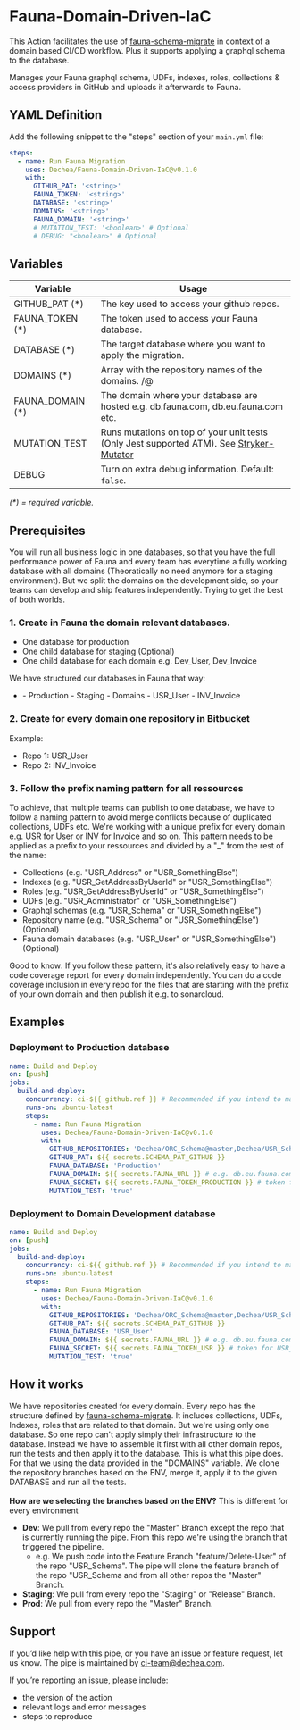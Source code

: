 # Fauna-Domain-Driven-IaC

This Action facilitates the use of [fauna-schema-migrate](https://github.com/fauna-labs/fauna-schema-migrate) in context of a domain based CI/CD workflow. Plus it supports applying a graphql schema to the database.

Manages your Fauna graphql schema, UDFs, indexes, roles, collections & access providers in GitHub and uploads it afterwards to Fauna.

## YAML Definition

Add the following snippet to the "steps" section of your `main.yml` file:

```yaml
steps:
  - name: Run Fauna Migration
    uses: Dechea/Fauna-Domain-Driven-IaC@v0.1.0
    with:
      GITHUB_PAT: '<string>'
      FAUNA_TOKEN: '<string>'
      DATABASE: '<string>'
      DOMAINS: '<string>' 
      FAUNA_DOMAIN: '<string>'
      # MUTATION_TEST: '<boolean>' # Optional
      # DEBUG: "<boolean>" # Optional
```
## Variables

| Variable              | Usage                                                       |
| --------------------- | ----------------------------------------------------------- |
| GITHUB_PAT (*)        | The key used to access your github repos. |
| FAUNA_TOKEN (*)       | The token used to access your Fauna database. |
| DATABASE (*)          | The target database where you want to apply the migration. |
| DOMAINS (*)           | Array with the repository names of the domains. <organization>/<repository>@<branch> |
| FAUNA_DOMAIN (*)      | The domain where your database are hosted e.g. db.fauna.com, db.eu.fauna.com etc.|
| MUTATION_TEST         | Runs mutations on top of your unit tests  (Only Jest supported ATM). See [Stryker-Mutator](https://stryker-mutator.io/) |
| DEBUG                 | Turn on extra debug information. Default: `false`. |

_(*) = required variable._

## Prerequisites

You will run all business logic in one databases, so that you have the full performance power of Fauna and every team has everytime a fully working database with all domains (Theoratically no need anymore for a staging environment). 
But we split the domains on the development side, so your teams can develop and ship features independently. Trying to get the best of both worlds.

### 1. Create in Fauna the domain relevant databases.

- One database for production
- One child database for staging (Optional)
- One child database for each domain e.g. Dev_User, Dev_Invoice

We have structured our databases in Fauna that way:

- <ProductName>
    - Production
    - Staging
    - Domains
        - USR_User
        - INV_Invoice

### 2. Create for every domain one repository in Bitbucket

Example:

- Repo 1: USR_User
- Repo 2: INV_Invoice

### 3. Follow the prefix naming pattern for all ressources

To achieve, that multiple teams can publish to one database, we have to follow a naming pattern to avoid merge conflicts because of duplicated collections, UDFs etc.
We're working with a unique prefix for every domain e.g. USR for User or INV for Invoice and so on.
This pattern needs to be applied as a prefix to your ressources and divided by a "_" from the rest of the name:

- Collections (e.g. "USR_Address" or "USR_SomethingElse")
- Indexes (e.g. "USR_GetAddressByUserId" or "USR_SomethingElse")
- Roles (e.g. "USR_GetAddressByUserId" or "USR_SomethingElse")
- UDFs (e.g. "USR_Administrator" or "USR_SomethingElse")
- Graphql schemas (e.g. "USR_Schema" or "USR_SomethingElse")
- Repository name (e.g. "USR_Schema" or "USR_SomethingElse") (Optional)
- Fauna domain databases (e.g. "USR_User" or "USR_SomethingElse") (Optional)

Good to know: If you follow these pattern, it's also relatively easy to have a code coverage report for every domain independently. You can do a code coverage inclusion in every repo for the files that are starting with the prefix of your own domain and then publish it e.g. to sonarcloud.

## Examples

### Deployment to Production database 
```yaml  
name: Build and Deploy
on: [push]
jobs:
  build-and-deploy:
    concurrency: ci-${{ github.ref }} # Recommended if you intend to make multiple deployments in quick succession.
    runs-on: ubuntu-latest
    steps:
      - name: Run Fauna Migration
        uses: Dechea/Fauna-Domain-Driven-IaC@v0.1.0
        with:
          GITHUB_REPOSITORIES: 'Dechea/ORC_Schema@master,Dechea/USR_Schema@master,Dechea/CLS_Schema@master,Dechea/HES_Schema@master'
          GITHUB_PAT: ${{ secrets.SCHEMA_PAT_GITHUB }}
          FAUNA_DATABASE: 'Production'
          FAUNA_DOMAIN: ${{ secrets.FAUNA_URL }} # e.g. db.eu.fauna.com
          FAUNA_SECRET: ${{ secrets.FAUNA_TOKEN_PRODUCTION }} # token for Production database
          MUTATION_TEST: 'true'
```
### Deployment to Domain Development database  
```yaml  
name: Build and Deploy
on: [push]
jobs:
  build-and-deploy:
    concurrency: ci-${{ github.ref }} # Recommended if you intend to make multiple deployments in quick succession.
    runs-on: ubuntu-latest
    steps:
      - name: Run Fauna Migration
        uses: Dechea/Fauna-Domain-Driven-IaC@v0.1.0
        with:
          GITHUB_REPOSITORIES: 'Dechea/ORC_Schema@master,Dechea/USR_Schema@master,Dechea/CLS_Schema@master,Dechea/HES_Schema@$GITHUB_REF_NAME'
          GITHUB_PAT: ${{ secrets.SCHEMA_PAT_GITHUB }}
          FAUNA_DATABASE: 'USR_User'
          FAUNA_DOMAIN: ${{ secrets.FAUNA_URL }} # e.g. db.eu.fauna.com
          FAUNA_SECRET: ${{ secrets.FAUNA_TOKEN_USR }} # token for USR_User database
          MUTATION_TEST: 'true'
```
  
## How it works
We have repositories created for every domain. Every repo has the structure defined by [fauna-schema-migrate](https://github.com/fauna-labs/fauna-schema-migrate). It includes collections, UDFs, Indexes, roles that are related to that domain. 
But we're using only one database. So one repo can't apply simply their infrastructure to the database. Instead we have to assemble it first with all other domain repos, run the tests and then apply it to the database. This is what this pipe does.
<br />
For that we using the data provided in the "DOMAINS" variable. We clone the repository branches based on the ENV, merge it, apply it to the given DATABASE and run all the tests.
<br /><br />
**How are we selecting the branches based on the ENV?**
This is different for every environment

- **Dev**: We pull from every repo the "Master" Branch except the repo that is currently running the pipe. From this repo we're using the branch that triggered the pipeline.
    - e.g. We push code into the Feature Branch "feature/Delete-User" of the repo "USR_Schema". The pipe will clone the feature branch of the repo "USR_Schema and from all other repos the "Master" Branch.
- **Staging**: We pull from every repo the "Staging" or "Release" Branch.
- **Prod**: We pull from every repo the "Master" Branch.

## Support
If you’d like help with this pipe, or you have an issue or feature request, let us know.
The pipe is maintained by ci-team@dechea.com.

If you’re reporting an issue, please include:

- the version of the action
- relevant logs and error messages
- steps to reproduce
